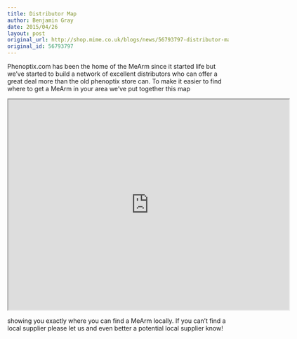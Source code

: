 ```yaml
---
title: Distributor Map
author: Benjamin Gray
date: 2015/04/26
layout: post
original_url: http://shop.mime.co.uk/blogs/news/56793797-distributor-map
original_id: 56793797
---
```


Phenoptix.com has been the home of the MeArm since it started life but we’ve started to build a network of excellent distributors who can offer a great deal more than the old phenoptix store can. To make it easier to find where to get a MeArm in your area we’ve put together this map

<iframe src="https://www.google.com/maps/d/u/0/embed?mid=zuD6gMwqPfwQ.kCMUxdNlPDeI" width="640" height="480"></iframe>

showing you exactly where you can find a MeArm locally. If you can’t find a local supplier please let us and even better a potential local supplier know!



